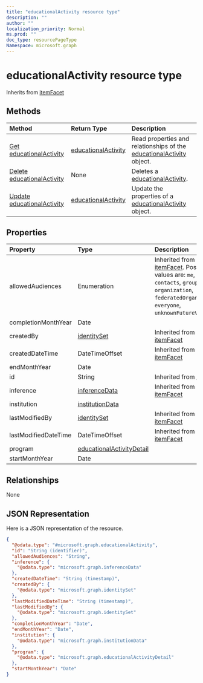 ```yaml
---
title: "educationalActivity resource type"
description: ""
author: ""
localization_priority: Normal
ms.prod: ""
doc_type: resourcePageType
Namespace: microsoft.graph
---
```



# educationalActivity resource type




Inherits from [itemFacet](../resources/itemFacet.md)

## Methods
|Method|Return Type|Description|
|:---|:---|:---|
|[Get educationalActivity](../api/educationalactivity-get.md)|[educationalActivity](../resources/educationalActivity.md)|Read properties and relationships of the [educationalActivity](../resources/educationalactivity.md) object.|
|[Delete educationalActivity](../api/educationalactivity-delete.md)|None|Deletes a [educationalActivity](../resources/educationalactivity.md).|
|[Update educationalActivity](../api/educationalactivity-update.md)|[educationalActivity](../resources/educationalActivity.md)|Update the properties of a [educationalActivity](../resources/educationalactivity.md) object.|

## Properties
|Property|Type|Description|
|:---|:---|:---|
|allowedAudiences|Enumeration| Inherited from [itemFacet](../resources/itemFacet.md). Possible values are: `me`, `family`, `contacts`, `groupMembers`, `organization`, `federatedOrganizations`, `everyone`, `unknownFutureValue`.|
|completionMonthYear|Date||
|createdBy|[identitySet](../resources/identitySet.md)| Inherited from [itemFacet](../resources/itemFacet.md)|
|createdDateTime|DateTimeOffset| Inherited from [itemFacet](../resources/itemFacet.md)|
|endMonthYear|Date||
|id|String| Inherited from [entity](../resources/entity.md)|
|inference|[inferenceData](../resources/inferenceData.md)| Inherited from [itemFacet](../resources/itemFacet.md)|
|institution|[institutionData](../resources/institutionData.md)||
|lastModifiedBy|[identitySet](../resources/identitySet.md)| Inherited from [itemFacet](../resources/itemFacet.md)|
|lastModifiedDateTime|DateTimeOffset| Inherited from [itemFacet](../resources/itemFacet.md)|
|program|[educationalActivityDetail](../resources/educationalActivityDetail.md)||
|startMonthYear|Date||

## Relationships
None

## JSON Representation
Here is a JSON representation of the resource.
<!-- {
  "blockType": "resource",
  "keyProperty": "id",
  "@odata.type": "microsoft.graph.educationalActivity",
  "baseType": "microsoft.graph.itemFacet",
  "openType": false
}
-->
``` json
{
  "@odata.type": "#microsoft.graph.educationalActivity",
  "id": "String (identifier)",
  "allowedAudiences": "String",
  "inference": {
    "@odata.type": "microsoft.graph.inferenceData"
  },
  "createdDateTime": "String (timestamp)",
  "createdBy": {
    "@odata.type": "microsoft.graph.identitySet"
  },
  "lastModifiedDateTime": "String (timestamp)",
  "lastModifiedBy": {
    "@odata.type": "microsoft.graph.identitySet"
  },
  "completionMonthYear": "Date",
  "endMonthYear": "Date",
  "institution": {
    "@odata.type": "microsoft.graph.institutionData"
  },
  "program": {
    "@odata.type": "microsoft.graph.educationalActivityDetail"
  },
  "startMonthYear": "Date"
}
```


